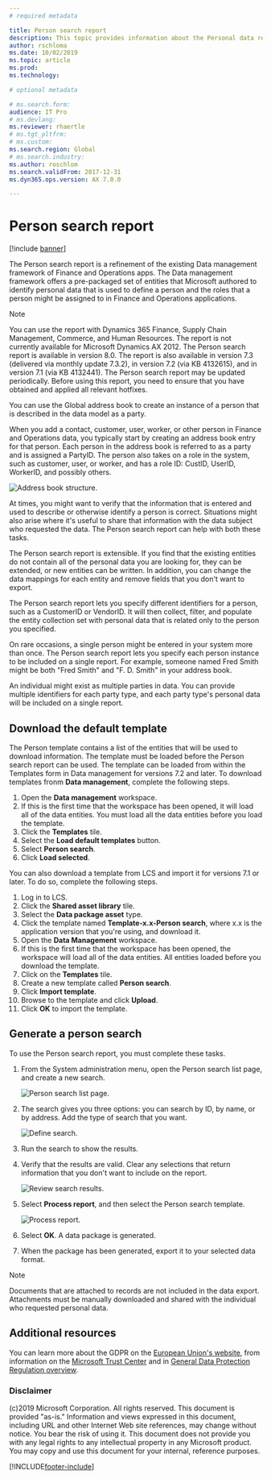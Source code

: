 ```yaml
---
# required metadata

title: Person search report
description: This topic provides information about the Personal data report for Finance and Operations apps.
author: rschloma
ms.date: 10/02/2019
ms.topic: article
ms.prod: 
ms.technology: 

# optional metadata

# ms.search.form: 
audience: IT Pro
# ms.devlang: 
ms.reviewer: rhaertle
# ms.tgt_pltfrm: 
# ms.custom:
ms.search.region: Global
# ms.search.industry: 
ms.author: roschlom
ms.search.validFrom: 2017-12-31
ms.dyn365.ops.version: AX 7.0.0

---
```


# Person search report

[!include [banner](../includes/banner.md)]

The Person search report is a refinement of the existing Data management framework of Finance and Operations apps. The Data management framework offers a pre-packaged set of entities that Microsoft authored to identify personal data that is used to define a person and the roles that a person might be assigned to in Finance and Operations applications. 

> [!NOTE]
> You can use the report with Dynamics 365 Finance, Supply Chain Management, Commerce, and Human Resources. The report is not currently available for Microsoft Dynamics AX 2012. The Person search report is available in version 8.0. The report is also available in version 7.3 (delivered via monthly update 7.3.2), in version 7.2 (via KB 4132615), and in version 7.1 (via KB 4132441). The Person search report may be updated periodically. Before using this report, you need to ensure that you have obtained and applied all relevant hotfixes. 

You can use the Global address book to create an instance of a person that is described in the data model as a party. 

When you add a contact, customer, user, worker, or other person in Finance and Operations data, you typically start by creating an address book entry for that person. Each person in the address book is referred to as a party and is assigned a PartyID. The person also takes on a role in the system, such as customer, user, or worker, and has a role ID: CustID, UserID, WorkerID, and possibly others.

![Address book structure.](../../fin-ops/organization-administration/media/address-book-structure.png)

At times, you might want to verify that the information that is entered and used to describe or otherwise identify a person is correct. Situations might also arise where it's useful to share that information with the data subject who requested the data. The Person search report can help with both these tasks.

The Person search report is extensible. If you find that the existing entities do not contain all of the personal data you are looking for, they can be extended, or new entities can be written. In addition, you can change the data mappings for each entity and remove fields that you don't want to export.

The Person search report lets you specify different identifiers for a person, such as a CustomerID or VendorID. It will then collect, filter, and populate the entity collection set with personal data that is related only to the person you specified.

On rare occasions, a single person might be entered in your system more than once. The Person search report lets you specify each person instance to be included on a single report. For example, someone named Fred Smith might be both "Fred Smith" and "F. D. Smith" in your address book.

An individual might exist as multiple parties in data. You can provide multiple identifiers for each party type, and each party type's personal data will be included on a single report.

## Download the default template

The Person template contains a list of the entities that will be used to download information. The template must be loaded before the Person search report can be used. The template can be loaded from within the Templates form in Data management for versions 7.2 and later. To download templates fronm **Data management**, complete the following steps. 

1. Open the **Data management** workspace.
2. If this is the first time that the workspace has been opened, it will load all of the data entities. You must load all the data entities before you load the template.
3. Click the **Templates** tile.
4. Select the **Load default templates** button.
5. Select **Person search**.
6. Click  **Load selected**.

You can also download a template from LCS and import it for versions 7.1 or later. To do so, complete the following steps.
1.	Log in to LCS.
2.	Click the **Shared asset library** tile.
3.	Select the **Data package asset** type.
4.	Click the template named **Template-x.x-Person search**, where x.x is the application version that you're using, and download it.
5.	Open the **Data Management** workspace.
6.	If this is the first time that the workspace has been opened, the workspace will load all of the data entities. All entities loaded before you download the template.
7.	Click on the **Templates** tile.
8.	Create a new template called **Person search**.
9.	Click **Import template**.
10.	Browse to the template and click **Upload**.
11.	Click **OK** to import the template.


## Generate a person search

To use the Person search report, you must complete these tasks.

1.	From the System administration menu, open the Person search list page, and create a new search.

    ![Person search list page.](../media/gdpr-person-search-list-page.png)

2.  The search gives you three options: you can search by ID, by name, or by address. Add the type of search that you want.

    ![Define search.](../media/gdpr-define-search.png)

3.  Run the search to show the results.

4.  Verify that the results are valid. Clear any selections that return information that you don't want to include on the report.

    ![Review search results.](../media/gdpr-review-search-results.png)

5.  Select **Process report**, and then select the Person search template.

    ![Process report.](../media/gdpr-process-report.png)

6.  Select **OK**. A data package is generated.

7. When the package has been generated, export it to your selected data format. 

> [!NOTE]
> Documents that are attached to records are not included in the data export. Attachments must be manually downloaded and shared with the individual who requested personal data.


## Additional resources

You can learn more about the GDPR on the [European Union's website](https://europa.eu/), from information on the [Microsoft Trust Center](https://www.microsoft.com/TrustCenter/Privacy/gdpr/default.aspx) and in [General Data Protection Regulation overview](./gdpr-guide.md).


### Disclaimer
(c)2019 Microsoft Corporation. All rights reserved. This document is provided "as-is." Information and views expressed in this document, including URL and other Internet Web site references, may change without notice. You bear the risk of using it. This document does not provide you with any legal rights to any intellectual property in any Microsoft product. You may copy and use this document for your internal, reference purposes. 


[!INCLUDE[footer-include](../../../includes/footer-banner.md)]
